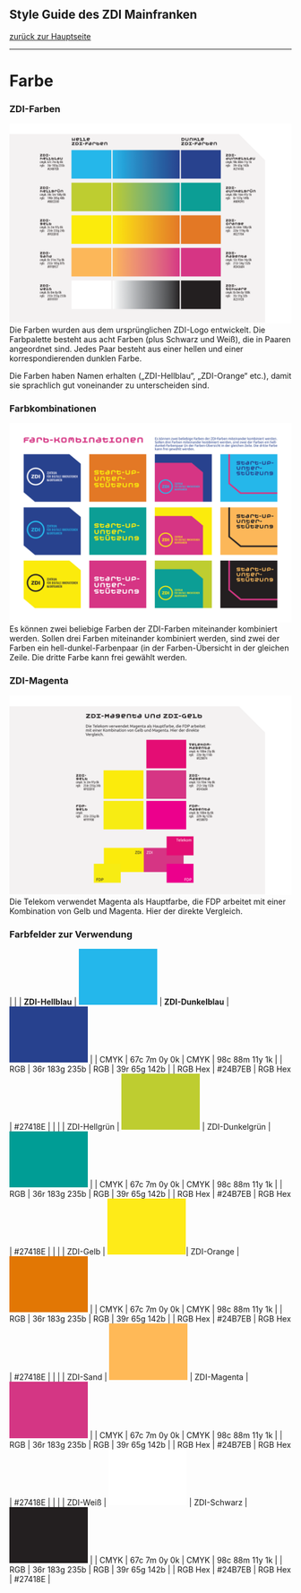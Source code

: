 ## Style Guide des ZDI Mainfranken
[zurück zur Hauptseite](Readme.md)

---

# Farbe


### ZDI-Farben

![ZDI-Farben](/images/ZDI-Farben.png)
Die Farben wurden aus dem ursprünglichen ZDI-Logo entwickelt. Die Farbpalette besteht aus acht Farben (plus Schwarz und Weiß), die in Paaren angeordnet sind. Jedes Paar besteht aus einer hellen und einer korrespondierenden dunklen Farbe.

Die Farben haben Namen erhalten („ZDI-Hellblau“, „ZDI-Orange“ etc.), damit sie sprachlich gut voneinander zu unterscheiden sind.


### Farbkombinationen

![Farbkombinationen](/images/Farbkombinationen.png)
Es können zwei beliebige Farben der ZDI-Farben miteinander kombiniert werden. Sollen drei Farben miteinander kombiniert werden, sind zwei der Farben ein hell-dunkel-Farbenpaar (in der Farben-Übersicht in der gleichen Zeile. Die dritte Farbe kann frei gewählt werden.


### ZDI-Magenta

![ZDI-Magenta](/images/ZDI-Magenta-Vergleich.png)
Die Telekom verwendet Magenta als Hauptfarbe, die FDP arbeitet mit einer Kombination von Gelb und Magenta. Hier der direkte Vergleich.

### Farbfelder zur Verwendung

|  |
| **ZDI-Hellblau** | ![ZDI-Hellblau](/images/Farbfeld_ZDI-hellblau.png) | **ZDI-Dunkelblau** | ![ZDI-Dunkelblau](/images/Farbfeld_ZDI-dunkelblau.png) | 
| CMYK | 67c 7m 0y 0k | CMYK | 98c 88m 11y 1k | 
| RGB | 36r 183g 235b | RGB | 39r 65g 142b | 
| RGB Hex | \#24B7EB | RGB Hex | \#27418E | 
|  |
| ZDI-Hellgrün | ![ZDI-Hellgrün](/images/Farbfeld_ZDI-hellgruen.png) | ZDI-Dunkelgrün | ![ZDI-Dunkelgrün](/images/Farbfeld_ZDI-dunkelgruen.png) |
| CMYK | 67c 7m 0y 0k | CMYK | 98c 88m 11y 1k | 
| RGB | 36r 183g 235b | RGB | 39r 65g 142b | 
| RGB Hex | \#24B7EB | RGB Hex | \#27418E | 
|  |
| ZDI-Gelb | ![ZDI-Gelb](/images/Farbfeld_ZDI-gelb.png)| ZDI-Orange | ![ZDI-Orange](/images/Farbfeld_ZDI-orange.png) |
| CMYK | 67c 7m 0y 0k | CMYK | 98c 88m 11y 1k | 
| RGB | 36r 183g 235b | RGB | 39r 65g 142b | 
| RGB Hex | \#24B7EB | RGB Hex | \#27418E | 
|  |
| ZDI-Sand | ![ZDI-Sand](/images/Farbfeld_ZDI-sand.png) | ZDI-Magenta | ![ZDI-Magenta](/images/Farbfeld_ZDI-magenta.png) |
| CMYK | 67c 7m 0y 0k | CMYK | 98c 88m 11y 1k | 
| RGB | 36r 183g 235b | RGB | 39r 65g 142b | 
| RGB Hex | \#24B7EB | RGB Hex | \#27418E | 
|  |
| ZDI-Weiß | ![ZDI-Weiß](/images/Farbfeld_ZDI-weiss.png) | ZDI-Schwarz | ![ZDI-Schwarz](/images/Farbfeld_ZDI-schwarz.png) |
| CMYK | 67c 7m 0y 0k | CMYK | 98c 88m 11y 1k | 
| RGB | 36r 183g 235b | RGB | 39r 65g 142b | 
| RGB Hex | \#24B7EB | RGB Hex | \#27418E | 